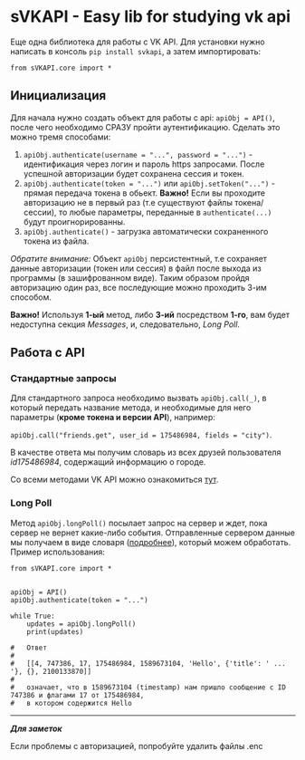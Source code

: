 # sVKAPI - Easy lib for studying vk api

Еще одна библиотека для работы с VK API.
Для установки нужно написать в консоль `pip install svkapi`, а затем импортировать:

`from sVKAPI.core import *`

## Инициализация

Для начала нужно создать объект для работы с api: `apiObj = API()`,
после чего необходимо СРАЗУ пройти аутентификацию. Сделать это можно тремя способами:
1. `apiObj.authenticate(username = "...", password = "...")` - идентификация через логин и пароль https запросами. После
успешной авторизации будет сохранена сессия и токен.
2. `apiObj.authenticate(token = "...")` или `apiObj.setToken("...")` - прямая передача токена в обьект. 
**Важно!** Если вы проходите авторизацию не в первый раз (т.е существуют файлы токена/сессии), то любые параметры,
переданные в `authenticate(...)` будут проигнорированны.
3. `apiObj.authenticate()` - загрузка автоматически сохраненного токена из файла.

_Обратите внимание:_ Объект `apiObj` персистентный, т.е сохраняет данные авторизации (токен или сессия)
 в файл после выхода из программы (в зашифрованном виде). Таким образом пройдя авторизацию один раз, все последующие можно проходить
 3-им способом.
 
 **Важно!** Используя **1-ый** метод, либо **3-ий** посредством **1-го**, вам будет
 недоступна секция _Messages_, и, следовательно, _Long Poll_.
 
## Работа с API
### Стандартные запросы
Для стандартного запроса необходимо вызвать `apiObj.call(_)`, в который 
передать название метода, и необходимые для него параметры (**кроме токена и версии API**), например:

`apiObj.call("friends.get", user_id = 175486984, fields = "city")`. 

В качестве ответа мы получим словарь из всех друзей пользователя _id175486984_,
содержащий информацию о городе.

Со всеми методами VK API можно ознакомиться [тут](https://vk.com/dev/methods). 

### Long Poll
Метод `apiObj.longPoll()` посылает запрос на сервер и ждет, пока сервер не вернет какие-либо события. Отправленные сервером данные
мы получаем в виде словаря ([подробнее](https://vk.com/dev/using_longpoll)), который можем обработать. 
Пример использования:

```
from sVKAPI.core import *


apiObj = API()
apiObj.authenticate(token = "...")

while True:
    updates = apiObj.longPoll()
    print(updates)

#   Ответ 
#  
#   [[4, 747386, 17, 175486984, 1589673104, 'Hello', {'title': ' ... '}, {}, 2100133870]]
#  
#   означает, что в 1589673104 (timestamp) нам пришло сообщение с ID 747386 и флагами 17 от 175486984,
#   в котором содержится Hello
```

<hr>

_**Для заметок**_

Если проблемы с авторизацией, попробуйте удалить файлы .enc


